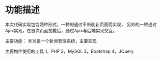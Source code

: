 # 功能描述

本次代码实现包含两种形式，一种的通过不断刷新页面而实现，
另外的一种通过Ajax实现，在首次页面加载后，通过Ajax与后端实现交互。

主要功能：
本次是一个新闻管理系统，主要实现


主要构件使用的工具
1，PHP
2，MySQL
3，Bootstrap
4，JQuery
